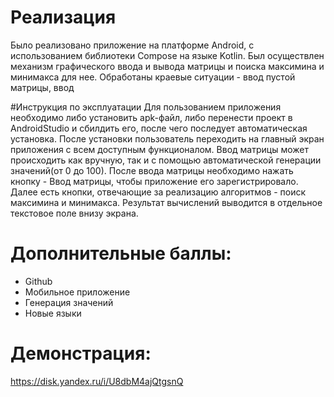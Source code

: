 # Реализация

Было реализовано приложение на платформе Android, с использованием библиотеки Compose на языке Kotlin. Был осуществлен механизм графического ввода и вывода матрицы и поиска максимина и минимакса для нее. Обработаны краевые ситуации - ввод пустой матрицы, ввод 

#Инструкция по эксплуатации
Для пользованием приложения необходимо либо установить apk-файл, либо перенести проект в AndroidStudio и сбилдить его, после чего последует автоматическая установка. После установки пользователь переходить на главный экран приложения с всем доступным функционалом.
Ввод матрицы может происходить как вручную, так и с помощью автоматической генерации значений(от 0 до 100). После ввода матрицы необходимо нажать кнопку - Ввод матрицы, чтобы приложение его зарегистрировало. Далее есть кнопки, отвечающие за реализацию алгоритмов - поиск максимина и минимакса. Результат вычислений выводится в отдельное текстовое поле внизу экрана.

# Дополнительные баллы:

+ Github
+ Мобильное приложение
+ Генерация значений
+ Новые языки


# Демонстрация:

https://disk.yandex.ru/i/U8dbM4ajQtgsnQ
